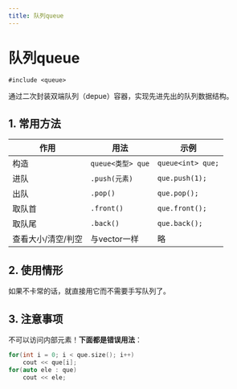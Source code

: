 ```yaml
---
title: 队列queue
---
```



# 队列queue

`#include <queue>`

通过二次封装双端队列（depue）容器，实现先进先出的队列数据结构。



## 1. 常用方法

| 作用               | 用法              | 示例              |
| ------------------ | ----------------- | ----------------- |
| 构造               | `queue<类型> que` | `queue<int> que;` |
| 进队               | `.push(元素)`     | `que.push(1);`    |
| 出队               | `.pop()`          | `que.pop();`      |
| 取队首             | `.front()`        | `que.front();`    |
| 取队尾             | `.back()`         | `que.back();`     |
| 查看大小/清空/判空 | 与vector一样      | 略                |



## 2. 使用情形

如果不卡常的话，就直接用它而不需要手写队列了。



## 3. 注意事项

不可以访问内部元素！**下面都是错误用法**：

```cpp
for(int i = 0; i < que.size(); i++)
    cout << que[i];
for(auto ele : que)
    cout << ele;
```

